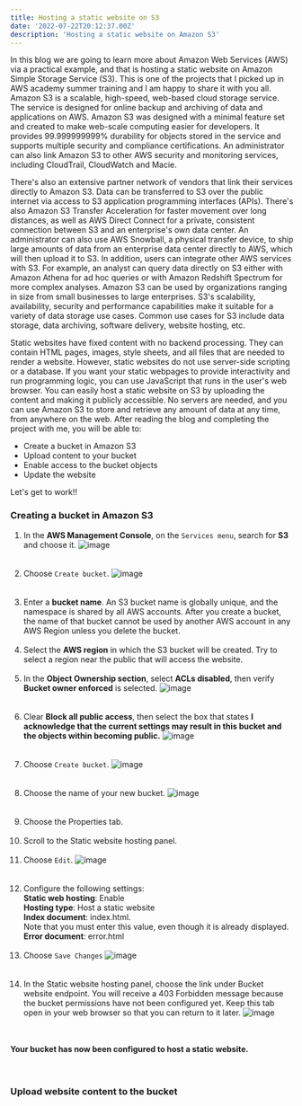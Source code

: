 ```yaml
---
title: Hosting a static website on S3
date: '2022-07-22T20:12:37.00Z'
description: 'Hosting a static website on Amazon S3'
---
```



In this blog we are going to learn more about Amazon Web Services (AWS) via a practical example, and that is hosting a static website on Amazon Simple Storage Service (S3). This is one of the projects that I picked up in AWS academy summer training and I am happy to share it with you all. Amazon S3 is a scalable, high-speed, web-based cloud storage service. The service is designed for online backup and archiving of data and applications on AWS. Amazon S3 was designed with a minimal feature set and created to make web-scale computing easier for developers. It provides 99.999999999% durability for objects stored in the service and supports multiple security and compliance certifications. An administrator can also link Amazon S3 to other AWS security and monitoring services, including CloudTrail, CloudWatch and Macie. 

There's also an extensive partner network of vendors that link their services directly to Amazon S3. Data can be transferred to S3 over the public internet via access to S3 application programming interfaces (APIs). There's also Amazon S3 Transfer Acceleration for faster movement over long distances, as well as AWS Direct Connect for a private, consistent connection between S3 and an enterprise's own data center. An administrator can also use AWS Snowball, a physical transfer device, to ship large amounts of data from an enterprise data center directly to AWS, which will then upload it to S3. In addition, users can integrate other AWS services with S3. For example, an analyst can query data directly on S3 either with Amazon Athena for ad hoc queries or with Amazon Redshift Spectrum for more complex analyses. Amazon S3 can be used by organizations ranging in size from small businesses to large enterprises. S3's scalability, availability, security and performance capabilities make it suitable for a variety of data storage use cases. Common use cases for S3 include data storage, data archiving, software delivery, website hosting, etc.

Static websites have fixed content with no backend processing. They can contain HTML pages, images, style sheets, and all files that are needed to render a website. However, static websites do not use server-side scripting or a database. If you want your static webpages to provide interactivity and run programming logic, you can use JavaScript that runs in the user's web browser. You can easily host a static website on S3 by uploading the content and making it publicly accessible. No servers are needed, and you can use Amazon S3 to store and retrieve any amount of data at any time, from anywhere on the web. After reading the blog and completing the project with me, you will be able to:

- Create a bucket in Amazon S3
- Upload content to your bucket
- Enable access to the bucket objects
- Update the website

Let's get to work!!


### Creating a bucket in Amazon S3

1. In the **AWS Management Console**, on the `Services menu`, search for **S3** and choose it. ![image](https://user-images.githubusercontent.com/37503046/191600610-36202a4f-2d7f-4d98-a4e0-bb20f627ed74.png) <br/> <br/> <br/>
2. Choose `Create bucket`. ![image](https://user-images.githubusercontent.com/37503046/191602096-ed14f6c6-2f6f-44f2-8b26-8bd094282a4a.png) <br/> <br/> <br/>
3. Enter a **bucket name**. An S3 bucket name is globally unique, and the namespace is shared by all AWS accounts. After you create a bucket, the name of that bucket cannot be used by another AWS account in any AWS Region unless you delete the bucket. <br/> <br/>
4. Select the **AWS region** in which the S3 bucket will be created. Try to select a region near the public that will access the website. <br/> <br/>
5. In the **Object Ownership section**, select **ACLs disabled**, then verify **Bucket owner enforced** is selected. ![image](https://user-images.githubusercontent.com/37503046/191602321-3d1285b5-bc5e-4bb3-8e1a-1dedadc2c7e7.png) <br/> <br/> <br/>
6. Clear **Block all public access**, then select the box that states **I acknowledge that the current settings may result in this bucket and the objects within becoming public.** ![image](https://user-images.githubusercontent.com/37503046/191602531-a9c76751-8e49-48b9-9678-d6f4ea22b247.png) <br/> <br/> <br/>
7. Choose `Create bucket`. ![image](https://user-images.githubusercontent.com/37503046/191602666-edbc6535-304f-460d-af67-3af706648682.png) <br/> <br/> <br/>
8. Choose the name of your new bucket. ![image](https://user-images.githubusercontent.com/37503046/191980151-64d75e40-be68-4808-857e-83cd677d933a.png) <br/> <br/> <br/>
9. Choose the  Properties tab. <br/> <br/>
10. Scroll to the Static website hosting panel. <br/> <br/>
11. Choose `Edit`. ![image](https://user-images.githubusercontent.com/37503046/191981554-4f1fb8ad-7288-4ebe-82aa-dccaee3e7a7f.png) <br/> <br/> <br/>
12. Configure the following settings: <br/>
**Static web hosting**: Enable <br/>
**Hosting type**: Host a static website <br/>
**Index document**: index.html. <br/>
Note that you must enter this value, even though it is already displayed. <br/>
**Error document**: error.html <br/> <br/>
13. Choose `Save Changes` ![image](https://user-images.githubusercontent.com/37503046/191988635-94b77621-c97e-4ff8-bffe-ae21f6b8217b.png)<br/> <br/> <br/>
14. In the Static website hosting panel, choose the link under Bucket website endpoint. You will receive a 403 Forbidden message because the bucket permissions have not been configured yet. Keep this tab open in your web browser so that you can return to it later. ![image](https://user-images.githubusercontent.com/37503046/191990443-8be991cf-d109-4ef3-9e4b-1847ea109568.png) <br/> <br/> <br/>


**Your bucket has now been configured to host a static website.** <br/> <br/> <br/>




### Upload website content to the bucket


